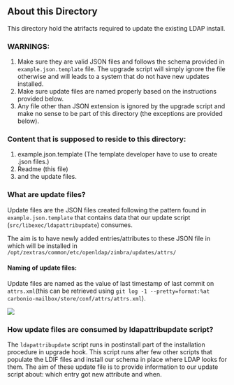 ## About this Directory
This directory hold the atrifacts required to update the existing LDAP install.

### WARNINGS:
1. Make sure they are valid JSON files and follows the schema provided in `example.json.template` file.  The upgrade script will simply ignore the file otherwise and will leads to a system that do not have new updates installed.
2. Make sure update files are named properly based on the instructions provided below.
3. Any file other than JSON extension is ignored by the upgrade script and make no sense to be part of this directory (the exceptions are provided below).

### Content that is supposed to reside to this directory:
 1. example.json.template (The template developer have to use to create <update-timestamp>.json files.)
 2. Readme (this file)
 3. and the update files.

### What are update files?
Update files are the JSON files created following the pattern found in `example.json.template` that contains data that our update script (`src/libexec/ldapattribupdate`) consumes.

The aim is to have newly added entries/attributes to these JSON file in which will be installed in `/opt/zextras/common/etc/openldap/zimbra/updates/attrs/`

#### Naming of update files:
Update files are named as the value of last timestamp of  last commit on `attrs.xml`(this can be retrieved using `git log -1 --pretty=format:%at carbonio-mailbox/store/conf/attrs/attrs.xml`).

![](blob:https://zextras.atlassian.net/bb2b58e7-bafd-43cb-a480-f9ba7c9c0e88#media-blob-url=true&id=7c8a9cbd-3aa8-43b5-b59c-9822f497eee0&collection=contentId-2394128424&contextId=2394128424&mimeType=image%2Fpng&name=schema_proto.png&size=46878&height=369&width=544&alt=)

### How update files are consumed by ldapattribupdate script?
The `ldapattribupdate` script runs in postinstall part of the installation procedure in upgrade hook.
This script runs after few other scripts that populate the LDIF files and install our schema in place where LDAP looks for them. The aim of these update file is to provide information to our  update script about: which entry got new attribute and when.

